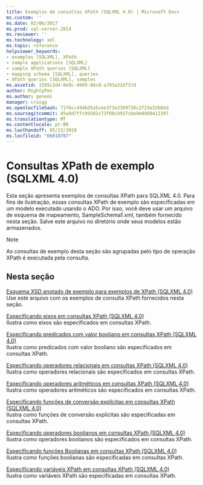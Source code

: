 ```yaml
---
title: Exemplos de consultas XPath (SQLXML 4.0) | Microsoft Docs
ms.custom: ''
ms.date: 03/06/2017
ms.prod: sql-server-2014
ms.reviewer: ''
ms.technology: xml
ms.topic: reference
helpviewer_keywords:
- examples [SQLXML], XPath
- sample applications [SQLXML]
- sample XPath queries [SQLXML]
- mapping schema [SQLXML], queries
- XPath queries [SQLXML], samples
ms.assetid: 1595c2d4-0e9c-4969-84c8-a793a32df57d
author: MightyPen
ms.author: genemi
manager: craigg
ms.openlocfilehash: 71f6cc444bd5a5cee3f3e3399736c2f25e32b8dd
ms.sourcegitcommit: 45a9d7ffc99502c73f08cb937cbe9e89d9412397
ms.translationtype: MT
ms.contentlocale: pt-BR
ms.lasthandoff: 05/22/2019
ms.locfileid: "66010707"
---
```

# <a name="sample-xpath-queries-sqlxml-40"></a>Consultas XPath de exemplo (SQLXML 4.0)
  Esta seção apresenta exemplos de consultas XPath para SQLXML 4.0. Para fins de ilustração, essas consultas XPath de exemplo são especificadas em um modelo executado usando o ADO. Por isso, você deve usar um arquivo de esquema de mapeamento, SampleSchema1.xml, também fornecido nesta seção. Salve este arquivo no diretório onde seus modelos estão armazenados.  
  
> [!NOTE]  
>  As consultas de exemplo desta seção são agrupadas pelo tipo de operação XPath é executada pela consulta.  
  
## <a name="in-this-section"></a>Nesta seção  
 [Esquema XSD anotado de exemplo para exemplos de XPath &#40;SQLXML 4.0&#41;](sample-annotated-xsd-schema-for-xpath-examples-sqlxml-4-0.md)  
 Use este arquivo com os exemplos de consulta XPath fornecidos nesta seção.  
  
 [Especificando eixos em consultas XPath &#40;SQLXML 4.0&#41;](specifying-axes-in-xpath-queries-sqlxml-4-0.md)  
 Ilustra como eixos são especificados em consultas XPath.  
  
 [Especificando predicados com valor booliano em consultas XPath &#40;SQLXML 4.0&#41;](specifying-boolean-valued-predicates-in-xpath-queries-sqlxml-4-0.md)  
 Ilustra como predicados com valor booliano são especificados em consultas XPath.  
  
 [Especificando operadores relacionais em consultas XPath &#40;SQLXML 4.0&#41;](specifying-relational-operators-in-xpath-queries-sqlxml-4-0.md)  
 Ilustra como operadores relacionais são especificados em consultas XPath.  
  
 [Especificando operadores aritméticos em consultas XPath &#40;SQLXML 4.0&#41;](specifying-arithmetic-operators-in-xpath-queries-sqlxml-4-0.md)  
 Ilustra como operadores aritméticos são especificados em consultas XPath.  
  
 [Especificando funções de conversão explícitas em consultas XPath &#40;SQLXML 4.0&#41;](specifying-explicit-conversion-functions-in-xpath-queries-sqlxml-4-0.md)  
 Ilustra como funções de conversão explícitas são especificadas em consultas XPath.  
  
 [Especificando operadores boolianos em consultas XPath &#40;SQLXML 4.0&#41;](specifying-boolean-operators-in-xpath-queries-sqlxml-4-0.md)  
 Ilustra como operadores boolianos são especificados em consultas XPath.  
  
 [Especificando funções Boolianas em consultas XPath &#40;SQLXML 4.0&#41;](specifying-boolean-functions-in-xpath-queries-sqlxml-4-0.md)  
 Ilustra como funções boolianas são especificadas em consultas XPath.  
  
 [Especificando variáveis XPath em consultas XPath &#40;SQLXML 4.0&#41;](specifying-xpath-variables-in-xpath-queries-sqlxml-4-0.md)  
 Ilustra como variáveis XPath são especificadas em consultas XPath.  
  
  
